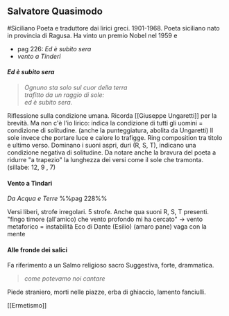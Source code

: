 ## Salvatore Quasimodo 
#Siciliano 
Poeta e traduttore dai lirici greci. 1901-1968. Poeta siciliano nato in provincia di Ragusa. 
	Ha vinto un premio Nobel nel 1959 
e
- pag 226: _Ed è subito sera_
- _vento a Tinderi_

#### _Ed è subito sera_
> _Ognuno sta solo sul cuor della terra  
trafitto da un raggio di sole:   
ed è subito sera._

Riflessione sulla condizione umana. 
Ricorda [[Giuseppe Ungaretti]] per la brevità. Ma non c'è l'io lirico: indica la condizione di tutti gli uomini = condizione di solitudine. (anche la punteggiatura, abolita da Ungaretti) Il sole invece che portare luce e calore lo trafigge. 
Ring composition tra titolo e ultimo verso. 
Dominano i suoni aspri, duri (R, S, T), indicano una condizione negativa di solitudine. 
Da notare anche la bravura del poeta a ridurre "a trapezio" la lunghezza dei versi come il sole che tramonta. (sillabe: 12, 9 , 7)

#### Vento a Tìndari
_Da Acqua e Terre_ %%pag 228%%

Versi liberi, strofe irregolari. 5 strofe. 
Anche qua suoni R, S, T presenti. 
"fingo timore (all'amico) che vento profondo mi ha cercato" -> vento metaforico = instabilità
Eco di Dante (Esilio) (amaro pane)
vaga con la mente

#### Alle fronde dei salici 
Fa riferimento a un Salmo religioso sacro 
Suggestiva, forte, drammatica. 
> _come potevamo noi cantare_

Piede straniero, morti nelle piazze, erba di ghiaccio, lamento fanciulli. 


[[Ermetismo]]